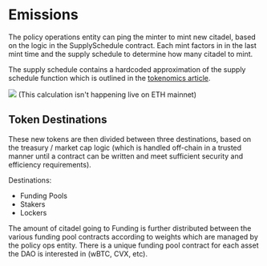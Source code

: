 # Emissions
The policy operations entity can ping the minter to mint new citadel, based on the logic in the SupplySchedule contract. Each mint factors in in the last mint time and the supply schedule to determine how many citadel to mint.

The supply schedule contains a hardcoded approximation of the supply schedule function which is outlined in the [tokenomics article](https://thecitadeldao.medium.com/tokenomics-deep-dive-a11e7f5e2083).

![](./images/emissions-equation.png)
(This calculation isn't happening live on ETH mainnet)

## Token Destinations
These new tokens are then divided between three destinations, based on the treasury / market cap logic (which is handled off-chain in a trusted manner until a contract can be written and meet sufficient security and efficiency requirements).

Destinations:
* Funding Pools
* Stakers
* Lockers

The amount of citadel going to Funding is further distributed between the various funding pool contracts according to weights which are managed by the policy ops entity. There is a unique funding pool contract for each asset the DAO is interested in (wBTC, CVX, etc).